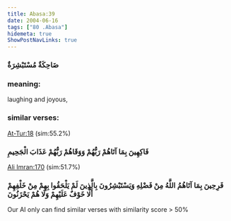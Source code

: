 ```yaml
---
title: Abasa:39
date: 2004-06-16
tags: ["80 .Abasa"]
hidemeta: true 
ShowPostNavLinks: true 
---
```

### ضَاحِكَةٌ مُسْتَبْشِرَةٌ
### meaning: 
laughing and joyous,
### similar verses: 

[At-Tur:18](/52/18) (sim:55.2%)

### فَاكِهِينَ بِمَا آتَاهُمْ رَبُّهُمْ وَوَقَاهُمْ رَبُّهُمْ عَذَابَ الْجَحِيمِ

[Ali Imran:170](/3/170) (sim:51.7%)

### فَرِحِينَ بِمَا آتَاهُمُ اللَّهُ مِنْ فَضْلِهِ وَيَسْتَبْشِرُونَ بِالَّذِينَ لَمْ يَلْحَقُوا بِهِمْ مِنْ خَلْفِهِمْ أَلَّا خَوْفٌ عَلَيْهِمْ وَلَا هُمْ يَحْزَنُونَ

Our AI only can find similar verses with similarity score > 50% 


